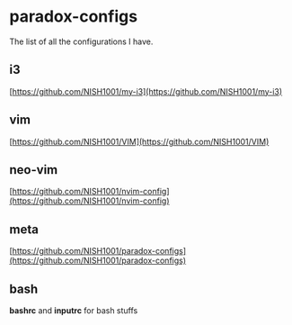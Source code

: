 # paradox-configs
The list of all the configurations I have.

## i3
[https://github.com/NISH1001/my-i3](https://github.com/NISH1001/my-i3)

## vim
[https://github.com/NISH1001/VIM](https://github.com/NISH1001/VIM)

## neo-vim
[https://github.com/NISH1001/nvim-config](https://github.com/NISH1001/nvim-config)

## meta
[https://github.com/NISH1001/paradox-configs](https://github.com/NISH1001/paradox-configs)

## bash
**bashrc** and **inputrc** for bash stuffs
